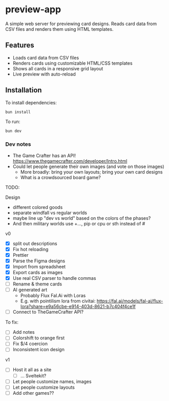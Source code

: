 # preview-app

A simple web server for previewing card designs. Reads card data from CSV files and renders them using HTML templates.

## Features

- Loads card data from CSV files
- Renders cards using customizable HTML/CSS templates
- Shows all cards in a responsive grid layout
- Live preview with auto-reload

## Installation

To install dependencies:

```bash
bun install
```

To run:

```bash
bun dev
```

### Dev notes

- The Game Crafter has an API! https://www.thegamecrafter.com/developer/Intro.html
- Could let people generate their own images (and vote on those images)
  - More broadly: bring your own layouts; bring your own card designs
  - What is a crowdsourced board game?

TODO:

Design

- different colored goods
- separate windfall vs regular worlds
- maybe line up "dev vs world" based on the colors of the phases?
- And then military worlds use +..., pip or cpu or sth instead of #

v0

- [x] split out descriptions
- [x] Fix hot reloading
- [x] Prettier
- [x] Parse the Figma designs
- [x] Import from spreadsheet
- [x] Export cards as images
- [x] Use real CSV parser to handle commas
- [ ] Rename & theme cards
- [ ] AI generated art
  - Probably Flux Fal.Ai with Loras
  - E.g. with pointilism lora from civitai: https://fal.ai/models/fal-ai/flux-lora?share=e9a56cbe-e914-403d-8621-b7c404f4ce1f
- [ ] Connect to TheGameCrafter API?

To fix:

- [ ] Add notes
- [ ] Colorshift to orange first
- [ ] Fix $/4 coercion
- [ ] Inconsistent icon design

v1

- [ ] Host it all as a site
  - [ ] ... Sveltekit?
- [ ] Let people customize names, images
- [ ] Let people customize layouts
- [ ] Add other games??
